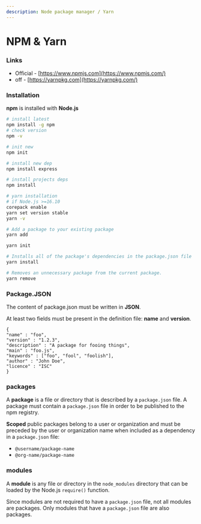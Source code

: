 ```yaml
---
description: Node package manager / Yarn
---
```


# NPM & Yarn

### Links

* Official - [https://www.npmjs.com](https://www.npmjs.com/)
* off - [https://yarnpkg.com](https://yarnpkg.com/)

### Installation

**npm** is installed with **Node.js**

```bash
# install latest
npm install -g npm
# check version
npm -v
```

```bash
# init new
npm init

# install new dep
npm install express

# install projects deps
npm install
```

```bash
# yarn installation
# if Node.js >=16.10
corepack enable
yarn set version stable
yarn -v

# Add a package to your existing package
yarn add

yarn init

# Installs all of the package's dependencies in the package.json file
yarn install

# Removes an unnecessary package from the current package.
yarn remove
```

### Package.JSON

The content of package.json must be written in **JSON**.

At least two fields must be present in the definition file: **name** and **version**.

```
{
"name" : "foo",
"version" : "1.2.3",
"description" : "A package for fooing things",
"main" : "foo.js",
"keywords" : ["foo", "fool", "foolish"],
"author" : "John Doe",
"licence" : "ISC"
} 
```

### packages <a href="#about-packages" id="about-packages"></a>

A **package** is a file or directory that is described by a `package.json` file. A package must contain a `package.json` file in order to be published to the npm registry.

**Scoped** public packages belong to a user or organization and must be preceded by the user or organization name when included as a dependency in a `package.json` file:

* `@username/package-name`
* `@org-name/package-name`

### modules <a href="#about-modules" id="about-modules"></a>

A **module** is any file or directory in the `node_modules` directory that can be loaded by the Node.js `require()` function.

Since modules are not required to have a `package.json` file, not all modules are packages. Only modules that have a `package.json` file are also packages.
